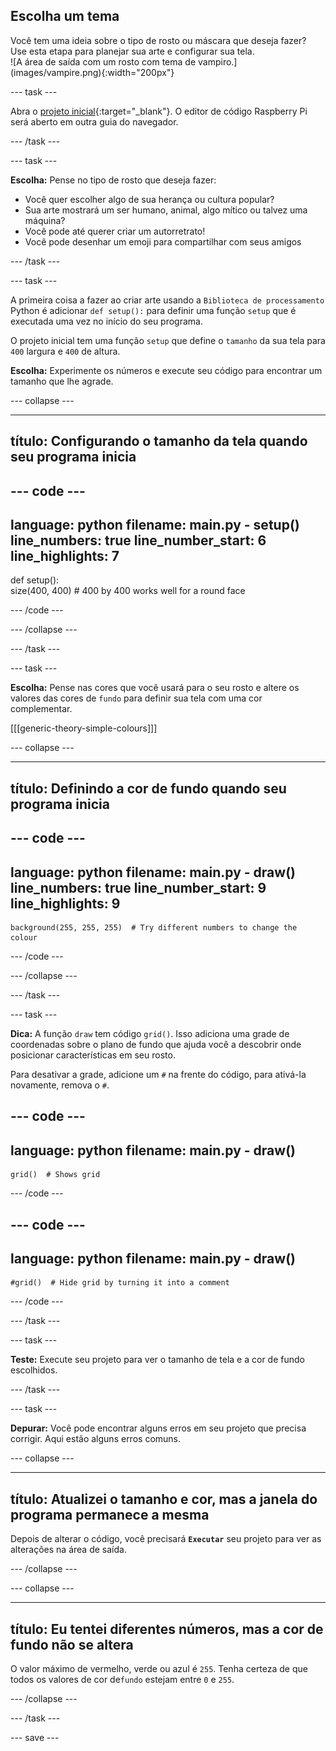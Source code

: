 ## Escolha um tema

<div style="display: flex; flex-wrap: wrap">
<div style="flex-basis: 200px; flex-grow: 1; margin-right: 15px;">
Você tem uma ideia sobre o tipo de rosto ou máscara que deseja fazer? Use esta etapa para planejar sua arte e configurar sua tela.
</div>
<div>
![A área de saída com um rosto com tema de vampiro.](images/vampire.png){:width="200px"}
</div>
</div>

--- task ---

Abra o [projeto inicial](https://editor.raspberrypi.org/en/projects/make-face-starter){:target="_blank"}. O editor de código Raspberry Pi será aberto em outra guia do navegador.

--- /task ---

--- task ---

**Escolha:** Pense no tipo de rosto que deseja fazer:
+ Você quer escolher algo de sua herança ou cultura popular?
+ Sua arte mostrará um ser humano, animal, algo mítico ou talvez uma máquina?
+ Você pode até querer criar um autorretrato!
+ Você pode desenhar um emoji para compartilhar com seus amigos

--- /task ---

--- task ---

A primeira coisa a fazer ao criar arte usando a `Biblioteca de processamento` Python é adicionar `def setup():` para definir uma função `setup` que é executada uma vez no início do seu programa.

O projeto inicial tem uma função `setup` que define o `tamanho` da sua tela para `400` largura e `400` de altura.

**Escolha:** Experimente os números e execute seu código para encontrar um tamanho que lhe agrade.

--- collapse ---

---
título: Configurando o tamanho da tela quando seu programa inicia
---

--- code ---
---
language: python filename: main.py - setup() line_numbers: true line_number_start: 6
line_highlights: 7
---
def setup():   
size(400, 400)  # 400 by 400 works well for a round face

--- /code ---

--- /collapse ---

--- /task ---

--- task ---

**Escolha:** Pense nas cores que você usará para o seu rosto e altere os valores das cores de `fundo` para definir sua tela com uma cor complementar.

[[[generic-theory-simple-colours]]]

--- collapse ---

---
título: Definindo a cor de fundo quando seu programa inicia
---

--- code ---
---
language: python filename: main.py - draw() line_numbers: true line_number_start: 9
line_highlights: 9
---

    background(255, 255, 255)  # Try different numbers to change the colour

--- /code ---

--- /collapse ---

--- /task ---

--- task ---

**Dica:** A função `draw` tem código `grid()`. Isso adiciona uma grade de coordenadas sobre o plano de fundo que ajuda você a descobrir onde posicionar características em seu rosto.

Para desativar a grade, adicione um `#` na frente do código, para ativá-la novamente, remova o `#`.

--- code ---
---
language: python
filename: main.py - draw()
---

    grid()  # Shows grid

--- /code ---

--- code ---
---
language: python
filename: main.py - draw()
---

    #grid()  # Hide grid by turning it into a comment

--- /code ---

--- /task ---

--- task ---

**Teste:** Execute seu projeto para ver o tamanho de tela e a cor de fundo escolhidos.

--- /task ---

--- task ---

**Depurar:** Você pode encontrar alguns erros em seu projeto que precisa corrigir. Aqui estão alguns erros comuns.

--- collapse ---

---
título: Atualizei o tamanho e cor, mas a janela do programa permanece a mesma
---

Depois de alterar o código, você precisará **`Executar`** seu projeto para ver as alterações na área de saída.

--- /collapse ---

--- collapse ---

---
título: Eu tentei diferentes números, mas a cor de fundo não se altera
---

O valor máximo de vermelho, verde ou azul é `255`. Tenha certeza de que todos os valores de cor de`fundo` estejam entre `0` e `255`.

--- /collapse ---

--- /task ---

--- save ---
